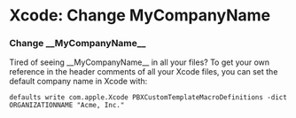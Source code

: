 # Xcode: Change __MyCompanyName__

### Change \_\_MyCompanyName\_\_

Tired of seeing \_\_MyCompanyName\_\_ in all your files? To get your own reference in the header comments of all your Xcode files, you can set the default company name in Xcode with:

```
defaults write com.apple.Xcode PBXCustomTemplateMacroDefinitions -dict ORGANIZATIONNAME "Acme, Inc."
```